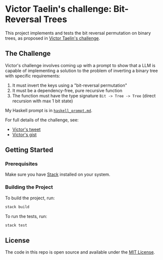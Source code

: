 # Victor Taelin's challenge: Bit-Reversal Trees

This project implements and tests the bit reversal permutation on binary trees, as proposed in [Victor Taelin's challenge](https://x.com/VictorTaelin/status/1844886809005687270).

## The Challenge

Victor's challenge involves coming up with a prompt to show that a LLM is capable of implementing a solution to the problem of inverting a binary tree with specific requirements:
1. It must invert the keys using a "bit-reversal permutation"
2. It must be a dependency-free, pure recursive function
3. The function must have the type signature `Bit -> Tree -> Tree` (direct recursion with max 1 bit state)

My Haskell prompt is in [`haskell_prompt.md`](haskell_prompt.md).

For full details of the challenge, see: 
- [Victor's tweet](https://x.com/VictorTaelin/status/1844886809005687270)
- [Victor's gist](https://gist.github.com/VictorTaelin/45440a737e47b872d7505c6cda27b6aa)

## Getting Started

### Prerequisites

Make sure you have [Stack](https://docs.haskellstack.org/en/stable/install_and_upgrade/) installed on your system.

### Building the Project

To build the project, run:

```bash
stack build
```

To run the tests, run:

```bash
stack test
```

## License

The code in this repo is open source and available under the [MIT License](LICENSE).
